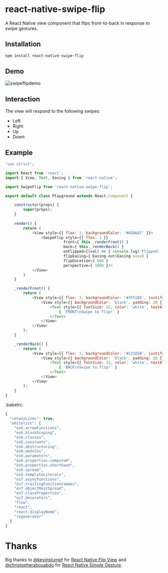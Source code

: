 # react-native-swipe-flip
A React Native view component that flips front-to-back in response to swipe gestures.

## Installation

```sh
npm install react-native-swipe-flip
```

## Demo
![swipeflipdemo](http://i.imgur.com/FJ9YPip.gif)

## Interaction
The view will respond to the following swipes:
* Left
* Right
* Up
* Down

## Example

```js
'use strict';

import React from 'react';
import { View, Text, Easing } from 'react-native';

import SwipeFlip from 'react-native-swipe-flip';

export default class Playground extends React.Component {

    constructor(props) {
        super(props);
    }
    
    render() {
        return (
            <View style={{ flex: 1, backgroundColor: '#A5D6A7' }}>
                <SwipeFlip style={{ flex: 1 }}
                          front={ this._renderFront() }
                          back={ this._renderBack() }
                          onFlipped={(val) => { console.log('Flipped: ' + val); }}
                          flipEasing={ Easing.out(Easing.ease) }
                          flipDuration={ 500 }
                          perspective={ 1000 }/>
            </View>
        )
    }

    _renderFront() {
        return (
            <View style={{ flex: 1, backgroundColor: '#3F51B5', justifyContent: 'center', alignItems: 'center' }}>
                <View style={{ backgroundColor: 'black', padding: 20 }}>
                    <Text style={{ fontSize: 32, color: 'white', textAlign: 'center' }}>
                        { `FRONT\nSwipe to flip!` }
                    </Text>
                </View>
            </View>
        );
    }

    _renderBack() {
        return (
            <View style={{ flex: 1, backgroundColor: '#C2185B', justifyContent: 'center', alignItems: 'center' }}>
                <View style={{ backgroundColor: 'black', padding: 20 }}>
                    <Text style={{ fontSize: 32, color: 'white', textAlign: 'center' }}>
                        { `BACK\nSwipe to flip!` }
                    </Text>
                </View>
            </View>
        );
    }
}
```

.babelrc:
```js
{
  "retainLines": true,
  "whitelist": [
    "es6.arrowFunctions",
    "es6.blockScoping",
    "es6.classes",
    "es6.constants",
    "es6.destructuring",
    "es6.modules",
    "es6.parameters",
    "es6.properties.computed",
    "es6.properties.shorthand",
    "es6.spread",
    "es6.templateLiterals",
    "es7.asyncFunctions",
    "es7.trailingFunctionCommas",
    "es7.objectRestSpread",
    "es7.classProperties",
    "es7.decorators",
    "flow",
    "react",
    "react.displayName",
    "regenerator"
  ]
}
```

# Thanks
Big thanks to [@kevinstumpf](https://github.com/kevinstumpf) for [React Native Flip View](https://github.com/kevinstumpf/react-native-flip-view) and [@christopherabouabdo](https://github.com/christopherabouabdo) for [React Native Simple Gesture](https://github.com/christopherabouabdo/react-native-simple-gesture).
